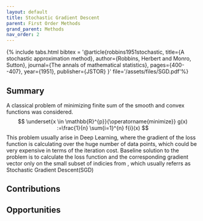 ```yaml
---
layout: default
title: Stochastic Gradient Descent
parent: First Order Methods
grand_parent: Methods
nav_order: 2
---
```


{% include tabs.html bibtex = '@article{robbins1951stochastic,
  title={A stochastic approximation method},
  author={Robbins, Herbert and Monro, Sutton},
  journal={The annals of mathematical statistics},
  pages={400--407},
  year={1951},
  publisher={JSTOR}
}' file='/assets/files/SGD.pdf'%}

## Summary
A classical problem of minimizing finite sum of the smooth and convex functions was considered. 
$$
\underset{x \in \mathbb{R}^{p}}{\operatorname{minimize}} g(x) :=\frac{1}{n} \sum{i=1}^{n} f{i}(x)
$$
This problem usually arise in Deep Learning, where the gradient of the loss function is calculating over the huge number of data points, which could be very expensive in terms of the iteration cost. Baseline solution to the problem is to calculate the loss function and the corresponding gradient vector only on the small subset of indicies from  , which usually referrs as Stochastic Gradient Descent(SGD)

## Contributions

## Opportunities
